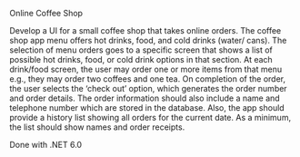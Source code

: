 Online Coffee Shop

Develop a UI for a small coffee shop that takes online orders. The coffee shop app menu offers hot drinks,
food, and cold drinks (water/ cans). The selection of menu orders goes to a specific screen that shows a list of
possible hot drinks, food, or cold drink options in that section. At each drink/food screen, the user may order
one or more items from that menu e.g., they may order two coffees and one tea.
On completion of the order, the user selects the ‘check out’ option, which generates the order number and
order details. The order information should also include a name and telephone number which are stored in
the database. Also, the app should provide a history list showing all orders for the current date. As a
minimum, the list should show names and order receipts.

Done with .NET 6.0
